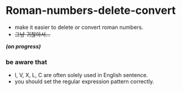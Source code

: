 # Roman-numbers-delete-convert


- make it easier to delete or convert roman numbers.
- ~~그냥 귀찮아서...~~

***(on progress)***


### be aware that
- I, V, X, L, C are often solely used in English sentence.
- you should set the regular expression pattern correctly.



